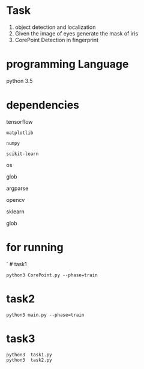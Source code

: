# Task
  
  1. object detection and localization
  2. Given the image of eyes generate the mask of iris
  3. CorePoint Detection in fingerprint
  
# programming Language

  python 3.5
  
# dependencies

  tensorflow

	matplotlib

	numpy

	scikit-learn	
  
  os
  
  glob
  
  argparse
  
  opencv
  
  sklearn
  
  glob
  
# for running 

` # task1 

    python3 CorePoint.py --phase=train 
    
  # task2
  
    python3 main.py --phase=train
    
  # task3
  
    python3  task1.py
    python3  task2.py
 


